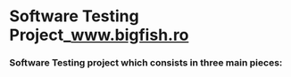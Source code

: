 # Software Testing Project_www.bigfish.ro

### Software Testing project which consists in three main pieces: ###

